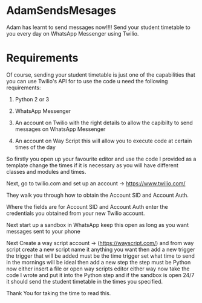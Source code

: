 # AdamSendsMesages
Adam has learnt to send messages now!!!!
Send your student timetable to you every day on WhatsApp Messenger using Twilio.

# Requirements

Of course, sending your student timetable is just one of the capabilities that you can use Twilio's API for to use the code u need the following requirements:

1) Python 2 or 3 

2) WhatsApp Messenger

3) An account on Twilio with the right details to allow the capibilty to send messages on WhatsApp Messenger

4) An account on Way Script this will allow you to execute code at certain times of the day 

So firstly you open up your favourite editor and use the code I provided as a template change the times if it is necessary as you will have different classes and modules and times.     

Next, go to twilio.com and set up an account -> https://www.twilio.com/

They walk you through how to obtain the Account SID and Account Auth.

Where the fields are for Account SID and Account Auth enter the credentials you obtained from your new Twilio account.

Next start up a sandbox in WhatsApp keep this open as long as you want messages sent to your phone

Next Create a way script account -> (https://wayscript.com/) and from way script create a new script name it anything 
you want then add a new trigger the trigger that will be added must be the 
time trigger set what time to send in the mornings will be ideal then add a new step the step must be Python now either insert a file or open way scripts editor either way now take the code 
I wrote and put it into the Python step and if the sandbox is open 24/7 it should send the student timetable in the times you specified.


Thank You for taking the time to read this.
